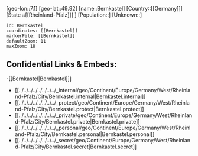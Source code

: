 ﻿---
location: [49.92,7.1]
mapzoom: [7,12] 
mapmarker: city 
type: City
tags:
- geo/City


SpocWebEntityId: 29140
isDeleted: false
confidential: public

---
[geo-lon::7.1]
[geo-lat::49.92]
[name::Bernkastel]
[Country::[[Germany]]]
[State ::[[Rheinland-Pfalz]]] ]
[Population::]
[Unknown::]


```leaflet
id: Bernkastel
coordinates: [[Bernkastel]]
markerFile: [[Bernkastel]]
defaultZoom: 11 
maxZoom: 18
```


## Confidential Links & Embeds: 
-[[Bernkastel|Bernkastel]]] 
- [[../../../../../../../../_internal/geo/Continent/Europe/Germany/West/Rheinland-Pfalz/City/Bernkastel.internal|Bernkastel.internal]] 
- [[../../../../../../../../_protect/geo/Continent/Europe/Germany/West/Rheinland-Pfalz/City/Bernkastel.protect|Bernkastel.protect]] 
- [[../../../../../../../../_private/geo/Continent/Europe/Germany/West/Rheinland-Pfalz/City/Bernkastel.private|Bernkastel.private]] 
- [[../../../../../../../../_personal/geo/Continent/Europe/Germany/West/Rheinland-Pfalz/City/Bernkastel.personal|Bernkastel.personal]] 
- [[../../../../../../../../_secret/geo/Continent/Europe/Germany/West/Rheinland-Pfalz/City/Bernkastel.secret|Bernkastel.secret]] 
